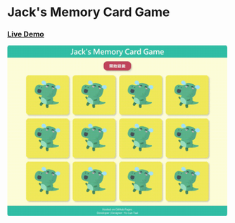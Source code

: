 # Jack's Memory Card Game

### [Live Demo](https://yoluntsai.github.io/Jack_MemoryCardGame/)

<img src="https://github.com/YoLunTsai/Jack_MemoryCardGame/blob/master/images/Jack's%20Memory%20Card%20Game.gif?raw=true" width=500>